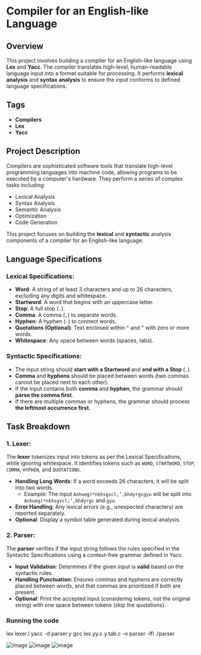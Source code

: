 # Compiler for an English-like Language

## Overview

This project involves building a compiler for an English-like language using **Lex** and **Yacc**. The compiler translates high-level, human-readable language input into a format suitable for processing. It performs **lexical analysis** and **syntax analysis** to ensure the input conforms to defined language specifications.

## Tags
- **Compilers**
- **Lex**
- **Yacc**

## Project Description

Compilers are sophisticated software tools that translate high-level programming languages into machine code, allowing programs to be executed by a computer's hardware. They perform a series of complex tasks including:
- Lexical Analysis
- Syntax Analysis
- Semantic Analysis
- Optimization
- Code Generation

This project focuses on building the **lexical** and **syntactic** analysis components of a compiler for an English-like language.

## Language Specifications

### Lexical Specifications:
- **Word**: A string of at least 3 characters and up to 26 characters, excluding any digits and whitespace.
- **Startword**: A word that begins with an uppercase letter.
- **Stop**: A full stop (`.`).
- **Comma**: A comma (`,`) to separate words.
- **Hyphen**: A hyphen (`-`) to connect words.
- **Quotations (Optional)**: Text enclosed within `“` and `”` with zero or more words.
- **Whitespace**: Any space between words (spaces, tabs).

### Syntactic Specifications:
- The input string should **start with a Startword** and **end with a Stop** (`.`).
- **Comma** and **hyphens** should be placed between words (two commas cannot be placed next to each other).
- If the input contains both **comma** and **hyphen**, the grammar should **parse the comma first**.
- If there are multiple commas or hyphens, the grammar should process **the leftmost occurrence first**.

## Task Breakdown

### 1. Lexer:
The **lexer** tokenizes input into tokens as per the Lexical Specifications, while ignoring whitespace. It identifies tokens such as `WORD`, `STARTWORD`, `STOP`, `COMMA`, `HYPHEN`, and `QUOTATIONS`.

- **Handling Long Words**: If a word exceeds 26 characters, it will be split into two words.
  - Example: The input `Anhueg)*nkhsgvcl;’,bhdyrgcgyu` will be split into `Anhueg)*nkhsgvcl;’,bhdyrgc` and `gyu`.
- **Error Handling**: Any lexical errors (e.g., unexpected characters) are reported separately.
- **Optional**: Display a symbol table generated during lexical analysis.

### 2. Parser:
The **parser** verifies if the input string follows the rules specified in the Syntactic Specifications using a context-free grammar defined in Yacc.

- **Input Validation**: Determines if the given input is **valid** based on the syntactic rules.
- **Handling Punctuation**: Ensures commas and hyphens are correctly placed between words, and that commas are prioritized if both are present.
- **Optional**: Print the accepted input (considering tokens, not the original string) with one space between tokens (skip the quotations).

###  Running the code
lex lexer.l
yacc -d parser.y
gcc lex.yy.c y.tab.c -o parser -lfl
./parser

![image](https://github.com/user-attachments/assets/dc85049f-bd91-4970-94e4-e6c91eea06e2)
![image](https://github.com/user-attachments/assets/1124f9c1-b443-45ef-bf91-2addccca9395)
![image](https://github.com/user-attachments/assets/11a95208-08a9-492c-a37d-aab649643f29)


